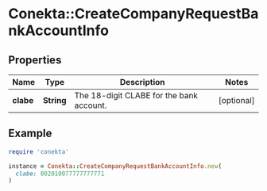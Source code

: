 # Conekta::CreateCompanyRequestBankAccountInfo

## Properties

| Name | Type | Description | Notes |
| ---- | ---- | ----------- | ----- |
| **clabe** | **String** | The 18-digit CLABE for the bank account. | [optional] |

## Example

```ruby
require 'conekta'

instance = Conekta::CreateCompanyRequestBankAccountInfo.new(
  clabe: 002010077777777771
)
```


